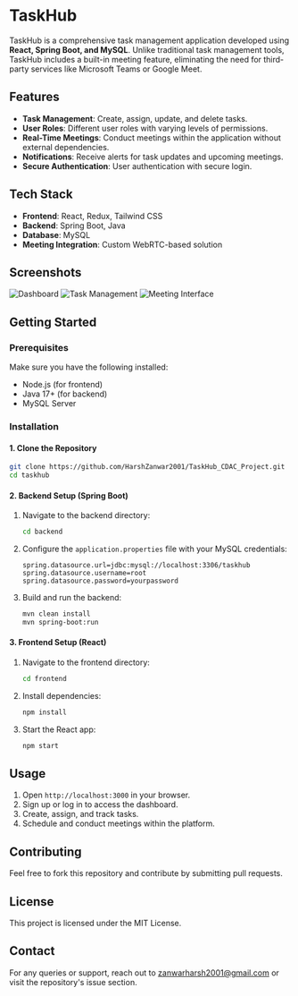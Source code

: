 # TaskHub

TaskHub is a comprehensive task management application developed using **React, Spring Boot, and MySQL**. Unlike traditional task management tools, TaskHub includes a built-in meeting feature, eliminating the need for third-party services like Microsoft Teams or Google Meet.

## Features

- **Task Management**: Create, assign, update, and delete tasks.
- **User Roles**: Different user roles with varying levels of permissions.
- **Real-Time Meetings**: Conduct meetings within the application without external dependencies.
- **Notifications**: Receive alerts for task updates and upcoming meetings.
- **Secure Authentication**: User authentication with secure login.

## Tech Stack

- **Frontend**: React, Redux, Tailwind CSS
- **Backend**: Spring Boot, Java
- **Database**: MySQL
- **Meeting Integration**: Custom WebRTC-based solution

## Screenshots

![Dashboard](![image](https://github.com/user-attachments/assets/3a875aa1-72be-4735-b9a5-0bd2efab9d1d)
)
![Task Management](screenshots/tasks.png)
![Meeting Interface](screenshots/meeting.png)

## Getting Started

### Prerequisites
Make sure you have the following installed:
- Node.js (for frontend)
- Java 17+ (for backend)
- MySQL Server

### Installation

#### 1. Clone the Repository
```bash
git clone https://github.com/HarshZanwar2001/TaskHub_CDAC_Project.git
cd taskhub
```

#### 2. Backend Setup (Spring Boot)
1. Navigate to the backend directory:
   ```bash
   cd backend
   ```
2. Configure the `application.properties` file with your MySQL credentials:
   ```properties
   spring.datasource.url=jdbc:mysql://localhost:3306/taskhub
   spring.datasource.username=root
   spring.datasource.password=yourpassword
   ```
3. Build and run the backend:
   ```bash
   mvn clean install
   mvn spring-boot:run
   ```

#### 3. Frontend Setup (React)
1. Navigate to the frontend directory:
   ```bash
   cd frontend
   ```
2. Install dependencies:
   ```bash
   npm install
   ```
3. Start the React app:
   ```bash
   npm start
   ```

## Usage
1. Open `http://localhost:3000` in your browser.
2. Sign up or log in to access the dashboard.
3. Create, assign, and track tasks.
4. Schedule and conduct meetings within the platform.

## Contributing
Feel free to fork this repository and contribute by submitting pull requests.

## License
This project is licensed under the MIT License.

## Contact
For any queries or support, reach out to zanwarharsh2001@gmail.com or visit the repository's issue section.
